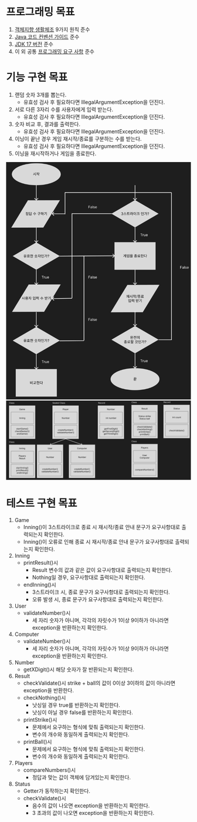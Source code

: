 # ‍프로그래밍 목표

1. [객체지향 생활체조](ObjectCalisthenics.md) 9가지 원칙 준수
2. [Java 코드 컨벤션 가이드](GoogleJavaCodeStyle.md) 준수
3. [JDK 17 버전](JdkVersion.md) 준수
4. 이 외 공통 [프로그래밍 요구 사항](../README.md) 준수

# 기능 구현 목표

1. 랜덤 숫자 3개를 뽑는다.
    - 유효성 검사 후 필요하다면 IllegalArgumentException을 던진다.
2. 서로 다른 3자리 수를 사용자에게 입력 받는다.
    - 유효성 검사 후 필요하다면 IllegalArgumentException을 던진다.
3. 숫자 비교 후, 결과를 출력한다.
    - 유효성 검사 후 필요하다면 IllegalArgumentException을 던진다.
4. 이닝이 끝난 경우 게임 재시작/종료를 구분하는 수를 받는다.
    - 유효성 검사 후 필요하다면 IllegalArgumentException을 던진다.
5. 이닝을 재시작하거나 게임을 종료한다.

![img_3.png](img_3.png)
![img_4.png](img_4.png)

# 테스트 구현 목표

1. Game
    - Inning()이 3스트라이크로 종료 시 재시작/종료 안내 문구가 요구사항대로 출력되는지 확인한다.
    - Inning()이 오류로 인해 종료 시 재시작/종료 안내 문구가 요구사항대로 출력되는지 확인한다.
2. Inning
    - printResult()시
        - Result 변수의 값과 같은 값이 요구사항대로 출력되는지 확인한다.
        - Nothing일 경우, 요구사항대로 출력되는지 확인한다.
    - endInning()시
        - 3스트라이크 시, 종료 문구가 요구사항대로 출력되는지 확인한다.
        - 오류 발생 시, 종료 문구가 요구사항대로 출력되는지 확인한다.
3. User
    - validateNumber()시
        - 세 자리 숫자가 아니며, 각각의 자릿수가 1이상 9이하가 아니라면 exception을 반환하는지 확인한다.
4. Computer
    - validateNumber()시
        - 세 자리 숫자가 아니며, 각각의 자릿수가 1이상 9이하가 아니라면 exception을 반환하는지 확인한다.
5. Number
    - getXDigit()시 해당 숫자가 잘 반환되는지 확인한다.
6. Result
    - checkValidate()시 strike + ball의 값이 0이상 3이하의 값이 아니라면 exception을 반환한다.
    - checkNothing()시
        - 낫싱일 경우 true를 반환하는지 확인한다.
        - 낫싱이 아닐 경우 false를 반환하는지 확인한다.
    - printStrike()시
        - 문제에서 요구하는 형식에 맞춰 출력되는지 확인한다.
        - 변수의 개수와 동일하게 출력되는지 확인한다.
    - printBall()시
        - 문제에서 요구하는 형식에 맞춰 출력되는지 확인한다.
        - 변수의 개수와 동일하게 출력되는지 확인한다.
7. Players
    - compareNumbers()시
        - 정답과 맞는 값이 객체에 담겨있는지 확인한다.
8. Status
    - Getter가 동작하는지 확인한다.
    - checkValidate()시
        - 음수의 값이 나오면 exception을 반환하는지 확인한다.
        - 3 초과의 값이 나오면 exception을 반환하는지 확인한다.
